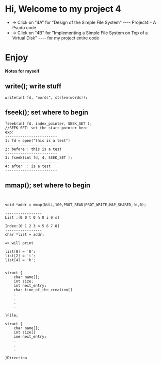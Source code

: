 # Hi, Welcome to my project 4

* -> Click on "4A" for "Design of the Simple File System" ---- Project4 - A Psudo code 
* -> Click on "4B" for "Implementing a Simple File System on Top of a Virtual Disk" ---- for my project entire code

# Enjoy
 

**Notes for myself**
## write(); write stuff
```
write(int fd, "words", strlen(words));
```


## fseek(); set where to begin
```
fseek(int fd, index_pointer, SEEK_SET );
//SEEK_SET: set the start pointer here 
exp: 
------------------------
1: fd = open("this is a test")
------------------------
2: before : this is a test 
------------------------
3: fseek(int fd, 4, SEEK_SET );
------------------------
4: after  : is a test
------------------------

```

## mmap(); set where to begin
```


void *addr = mmap(NULL,100,PROT_READ|PROT_WRITE,MAP_SHARED,fd,0);

-----------------
List :[0 0 t 0 h 0 i 0 s]

Index:[0 1 2 3 4 5 6 7 8] 
-----------------
char *list = addr;

=> will print

list[0] = '0';
list[2] = 't';
list[4] = 'h';


```


```
struct {
    char name[];
    int size;
    int next_entry;
    char time_of_the_creation[]
    .
    .
    .
    .

}File;
```

```
struct {
    char name[];
    int size[]
    ine next_entry;
    .
    .
    .

}Direction 
```

